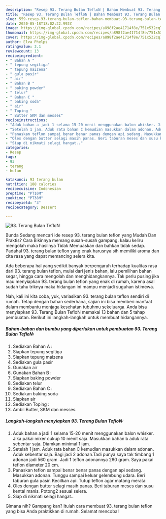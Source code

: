 ```yaml
---
description: "Resep 93. Terang Bulan TefloN | Bahan Membuat 93. Terang Bulan TefloN Yang Bikin Ngiler"
title: "Resep 93. Terang Bulan TefloN | Bahan Membuat 93. Terang Bulan TefloN Yang Bikin Ngiler"
slug: 559-resep-93-terang-bulan-teflon-bahan-membuat-93-terang-bulan-teflon-yang-bikin-ngiler
date: 2020-05-18T18:02:22.992Z
image: https://img-global.cpcdn.com/recipes/a898f2ae41714f8e/751x532cq70/93-terang-bulan-teflon-foto-resep-utama.jpg
thumbnail: https://img-global.cpcdn.com/recipes/a898f2ae41714f8e/751x532cq70/93-terang-bulan-teflon-foto-resep-utama.jpg
cover: https://img-global.cpcdn.com/recipes/a898f2ae41714f8e/751x532cq70/93-terang-bulan-teflon-foto-resep-utama.jpg
author: Elva Phelps
ratingvalue: 3.1
reviewcount: 13
recipeingredient:
- " Bahan A "
- " tepung segitiga"
- " tepung maizena"
- " gula pasir"
- " air"
- " Bahan B "
- " baking powder"
- " telur"
- " Bahan C "
- " baking soda"
- " air"
- " Toping "
- " Butter SKM dan messes"
recipeinstructions:
- "Aduk bahan a jadi 1 selama 15-20 menit menggunakan balon whisker. Jika pakai mixer cukup 10 menit saja. Masukkan bahan b aduk rata sebentar saja. Diamkan minimal 1 jam."
- "Setelah 1 jam. Aduk rata bahan C kemudian masukkan dalam adonan. Aduk sebentar saja. Bagi jadi 2 adonan.Tadi punya saya tak timbang 1 adonan jadi 560 gram. Jadi 1 teflon adonannya 260 gram. Saya pakai teflon diameter 20 cm."
- "Panaskan teflon sampai benar benar panas dengan api sedang. Masukkan adonan. Tunggu sampai keluar gelembung udara. Beri taburan gula pasir. Kecilkan api. Tutup teflon agar matang merata"
- "Oles dengan butter selagi masih panas. Beri taburan meses dan susu kental manis. Potong2 sesuai selera."
- "Siap di nikmati selagi hangat.."
categories:
- Resep
tags:
- 93
- terang
- bulan

katakunci: 93 terang bulan 
nutrition: 188 calories
recipecuisine: Indonesian
preptime: "PT10M"
cooktime: "PT38M"
recipeyield: "3"
recipecategory: Dessert

---
```



![93. Terang Bulan TefloN](https://img-global.cpcdn.com/recipes/a898f2ae41714f8e/751x532cq70/93-terang-bulan-teflon-foto-resep-utama.jpg)

Bunda Sedang mencari ide resep 93. terang bulan teflon yang Mudah Dan Praktis? Cara Bikinnya memang susah-susah gampang. kalau keliru mengolah maka hasilnya Tidak Memuaskan dan bahkan tidak sedap. Padahal 93. terang bulan teflon yang enak harusnya sih memiliki aroma dan cita rasa yang dapat memancing selera kita.

Ada beberapa hal yang sedikit banyak berpengaruh terhadap kualitas rasa dari 93. terang bulan teflon, mulai dari jenis bahan, lalu pemilihan bahan segar, hingga cara mengolah dan menghidangkannya. Tak perlu pusing jika mau menyiapkan 93. terang bulan teflon yang enak di rumah, karena asal sudah tahu triknya maka hidangan ini mampu menjadi suguhan istimewa.




Nah, kali ini kita coba, yuk, variasikan 93. terang bulan teflon sendiri di rumah. Tetap dengan bahan sederhana, sajian ini bisa memberi manfaat dalam membantu menjaga kesehatan tubuhmu sekeluarga. Anda bisa menyiapkan 93. Terang Bulan TefloN memakai 13 bahan dan 5 tahap pembuatan. Berikut ini langkah-langkah untuk membuat hidangannya.

<!--inarticleads1-->

##### Bahan-bahan dan bumbu yang diperlukan untuk pembuatan 93. Terang Bulan TefloN:

1. Sediakan  Bahan A :
1. Siapkan  tepung segitiga
1. Siapkan  tepung maizena
1. Sediakan  gula pasir
1. Gunakan  air
1. Gunakan  Bahan B :
1. Siapkan  baking powder
1. Sediakan  telur
1. Sediakan  Bahan C :
1. Sediakan  baking soda
1. Siapkan  air
1. Sediakan  Toping :
1. Ambil  Butter, SKM dan messes




<!--inarticleads2-->

##### Langkah-langkah menyiapkan 93. Terang Bulan TefloN:

1. Aduk bahan a jadi 1 selama 15-20 menit menggunakan balon whisker. Jika pakai mixer cukup 10 menit saja. Masukkan bahan b aduk rata sebentar saja. Diamkan minimal 1 jam.
1. Setelah 1 jam. Aduk rata bahan C kemudian masukkan dalam adonan. Aduk sebentar saja. Bagi jadi 2 adonan.Tadi punya saya tak timbang 1 adonan jadi 560 gram. Jadi 1 teflon adonannya 260 gram. Saya pakai teflon diameter 20 cm.
1. Panaskan teflon sampai benar benar panas dengan api sedang. Masukkan adonan. Tunggu sampai keluar gelembung udara. Beri taburan gula pasir. Kecilkan api. Tutup teflon agar matang merata
1. Oles dengan butter selagi masih panas. Beri taburan meses dan susu kental manis. Potong2 sesuai selera.
1. Siap di nikmati selagi hangat..




Gimana nih? Gampang kan? Itulah cara membuat 93. terang bulan teflon yang bisa Anda praktikkan di rumah. Selamat mencoba!
